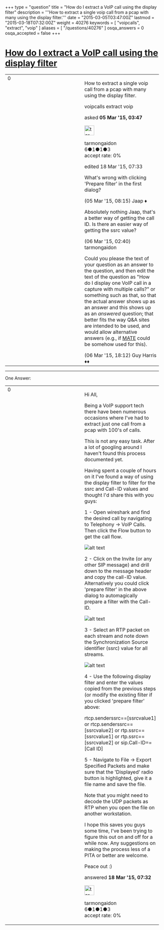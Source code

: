 +++
type = "question"
title = "How do I extract a VoIP call using the display filter"
description = '''How to extract a single voip call from a pcap with many using the display filter.'''
date = "2015-03-05T03:47:00Z"
lastmod = "2015-03-18T07:32:00Z"
weight = 40276
keywords = [ "voipcalls", "extract", "voip" ]
aliases = [ "/questions/40276" ]
osqa_answers = 0
osqa_accepted = false
+++

<div class="headNormal">

# [How do I extract a VoIP call using the display filter](/questions/40276/how-do-i-extract-a-voip-call-using-the-display-filter)

</div>

<div id="main-body">

<div id="askform">

<table id="question-table" style="width:100%;"><colgroup><col style="width: 50%" /><col style="width: 50%" /></colgroup><tbody><tr class="odd"><td style="width: 30px; vertical-align: top"><div class="vote-buttons"><div id="post-40276-score" class="post-score" title="current number of votes">0</div><div id="favorite-count" class="favorite-count"></div></div></td><td><div id="item-right"><div class="question-body"><p>How to extract a single voip call from a pcap with many using the display filter.</p></div><div id="question-tags" class="tags-container tags">voipcalls extract voip</div><div id="question-controls" class="post-controls"></div><div class="post-update-info-container"><div class="post-update-info post-update-info-user"><p>asked <strong>05 Mar '15, 03:47</strong></p><img src="https://secure.gravatar.com/avatar/d84edda6d7ff1f34a88b26a9b8fbcc49?s=32&amp;d=identicon&amp;r=g" class="gravatar" width="32" height="32" alt="tarmongaidon&#39;s gravatar image" /><p>tarmongaidon<br />
<span class="score" title="6 reputation points">6</span><span title="1 badges"><span class="badge1">●</span><span class="badgecount">1</span></span><span title="1 badges"><span class="silver">●</span><span class="badgecount">1</span></span><span title="3 badges"><span class="bronze">●</span><span class="badgecount">3</span></span><br />
<span class="accept_rate" title="Rate of the user&#39;s accepted answers">accept rate:</span> <span title="tarmongaidon has no accepted answers">0%</span></p></div><div class="post-update-info post-update-info-edited"><p>edited 18 Mar '15, 07:33</p></div></div><div id="comments-container-40276" class="comments-container"><span id="40290"></span><div id="comment-40290" class="comment"><div id="post-40290-score" class="comment-score"></div><div class="comment-text"><p>What's wrong with clicking 'Prepare filter' in the first dialog?</p></div><div id="comment-40290-info" class="comment-info"><span class="comment-age">(05 Mar '15, 08:15)</span> Jaap ♦</div></div><span id="40320"></span><div id="comment-40320" class="comment"><div id="post-40320-score" class="comment-score"></div><div class="comment-text"><p>Absolutely nothing Jaap, that's a better way of getting the call ID. Is there an easier way of getting the ssrc value?</p></div><div id="comment-40320-info" class="comment-info"><span class="comment-age">(06 Mar '15, 02:40)</span> tarmongaidon</div></div><span id="40335"></span><div id="comment-40335" class="comment"><div id="post-40335-score" class="comment-score"></div><div class="comment-text"><p>Could you please the text of your question as an answer to the question, and then edit the text of the question as "How do I display one VoIP call in a capture with multiple calls?" or something such as that, so that the actual answer shows up as an answer and this shows up as an <em>answered</em> question; that better fits the way Q&amp;A sites are intended to be used, and would allow alternative answers (e.g., if <a href="http://wiki.wireshark.org/Mate">MATE</a> could be somehow used for this).</p></div><div id="comment-40335-info" class="comment-info"><span class="comment-age">(06 Mar '15, 18:12)</span> Guy Harris ♦♦</div></div></div><div id="comment-tools-40276" class="comment-tools"></div><div class="clear"></div><div id="comment-40276-form-container" class="comment-form-container"></div><div class="clear"></div></div></td></tr></tbody></table>

------------------------------------------------------------------------

<div class="tabBar">

<span id="sort-top"></span>

<div class="headQuestions">

One Answer:

</div>

</div>

<span id="40657"></span>

<div id="answer-container-40657" class="answer answered-by-owner">

<table style="width:100%;"><colgroup><col style="width: 50%" /><col style="width: 50%" /></colgroup><tbody><tr class="odd"><td style="width: 30px; vertical-align: top"><div class="vote-buttons"><div id="post-40657-score" class="post-score" title="current number of votes">0</div></div></td><td><div class="item-right"><div class="answer-body"><p>Hi All,</p><p>Being a VoIP support tech there have been numerous occasions where I've had to extract just one call from a pcap with 100's of calls.</p><p>This is not any easy task. After a lot of googling around I haven't found this process documented yet.</p><p>Having spent a couple of hours on it I've found a way of using the display filter to filter for the ssrc and Call-ID values and thought I'd share this with you guys:</p><p>1 - Open wireshark and find the desired call by navigating to Telephony -&gt; VoIP Calls. Then click the Flow button to get the call flow.</p><p><img src="https://osqa-ask.wireshark.org/upfiles/VoIP_Calls_ehIxspA.JPG" alt="alt text" /></p><p>2 - Click on the Invite (or any other SIP message) and drill down to the message header and copy the call-ID value. Alternatively you could click 'prepare filter' in the above dialog to automagically prepare a filter with the Call-ID.</p><p><img src="https://osqa-ask.wireshark.org/upfiles/Call-ID_sP06xod.JPG" alt="alt text" /></p><p>3 - Select an RTP packet on each stream and note down the Synchronization Source identifier (ssrc) value for all streams.</p><p><img src="https://osqa-ask.wireshark.org/upfiles/ssrc_exnR4fR.JPG" alt="alt text" /></p><p>4 - Use the following display filter and enter the values copied from the previous steps (or modify the existing filter if you clicked 'prepare filter' above:</p><p>rtcp.senderssrc==[ssrcvalue1] or rtcp.senderssrc==[ssrcvalue2] or rtp.ssrc==[ssrcvalue1] or rtp.ssrc==[ssrcvalue2] or sip.Call-ID==[Call ID]</p><p>5 - Navigate to File -&gt; Export Specified Packets and make sure that the 'Displayed' radio button is highlighted, give it a file name and save the file.</p><p>Note that you might need to decode the UDP packets as RTP when you open the file on another workstation.</p><p>I hope this saves you guys some time, I've been trying to figure this out on and off for a while now. Any suggestions on making the process less of a PITA or better are welcome.</p><p>Peace out :)</p></div><div class="answer-controls post-controls"></div><div class="post-update-info-container"><div class="post-update-info post-update-info-user"><p>answered <strong>18 Mar '15, 07:32</strong></p><img src="https://secure.gravatar.com/avatar/d84edda6d7ff1f34a88b26a9b8fbcc49?s=32&amp;d=identicon&amp;r=g" class="gravatar" width="32" height="32" alt="tarmongaidon&#39;s gravatar image" /><p>tarmongaidon<br />
<span class="score" title="6 reputation points">6</span><span title="1 badges"><span class="badge1">●</span><span class="badgecount">1</span></span><span title="1 badges"><span class="silver">●</span><span class="badgecount">1</span></span><span title="3 badges"><span class="bronze">●</span><span class="badgecount">3</span></span><br />
<span class="accept_rate" title="Rate of the user&#39;s accepted answers">accept rate:</span> <span title="tarmongaidon has no accepted answers">0%</span></p></img></div></div><div id="comments-container-40657" class="comments-container"></div><div id="comment-tools-40657" class="comment-tools"></div><div class="clear"></div><div id="comment-40657-form-container" class="comment-form-container"></div><div class="clear"></div></div></td></tr></tbody></table>

</div>

<div class="paginator-container-left">

</div>

</div>

</div>

